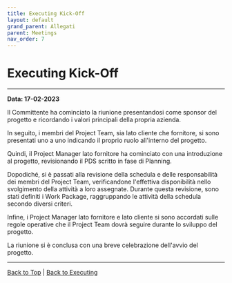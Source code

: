 ```yaml
---
title: Executing Kick-Off
layout: default
grand_parent: Allegati
parent: Meetings
nav_order: 7
---
```


# Executing Kick-Off

---

**Data: 17-02-2023**

Il Committente ha cominciato la riunione presentandosi come sponsor del progetto e ricordando i valori principali della
propria azienda.

In seguito, i membri del Project Team, sia lato cliente che fornitore, si sono presentati uno a uno indicando il proprio
ruolo all'interno del progetto.

Quindi, il Project Manager lato fornitore ha cominciato con una introduzione al progetto, revisionando il PDS scritto in
fase di Planning.

Dopodiché, si è passati alla revisione della schedula e delle responsabilità dei membri del Project Team, verificandone
l'effettiva disponibilità nello svolgimento della attività a loro assegnate. Durante questa revisione, sono stati
definiti i Work Package, raggruppando le attività della schedula secondo diversi criteri.

Infine, i Project Manager lato fornitore e lato cliente si sono accordati sulle regole operative che il Project Team
dovrà seguire durante lo sviluppo del progetto.

La riunione si è conclusa con una breve celebrazione dell'avvio del progetto.

---

[Back to Top](#top) |
[Back to Executing](/pm/3-executing#executing-kick-off)